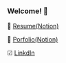 ### Welcome! 👋

📑 <a href="https://www.notion.so/Resume-9ecff6f108f746fca5c0b9ed0716ec29">Resume(Notion)</a>

🚀 <a href="https://www.notion.so/Portfolio-df78394ff48143eca3b14d000ed950e1">Porfolio(Notion)</a>

☑ <a href="https://www.linkedin.com/in/%EC%A0%95%EB%B9%88-%ED%99%8D-48729920a/">LinkdIn</a>
<!--
 ![Github Stats](https://github-readme-stats.vercel.app/api?username=Jeong-Bin&theme=solarized-light&show_icons=true)

**Jeong-Bin/Jeong-Bin** is a ✨ _special_ ✨ repository because its `README.md` (this file) appears on your GitHub profile.

Here are some ideas to get you started:

- 🔭 I’m currently working on ...
- 🌱 I’m currently learning ...
- 👯 I’m looking to collaborate on ...
- 🤔 I’m looking for help with ...
- 💬 Ask me about ...
- 📫 How to reach me: ...
- 😄 Pronouns: ...
- ⚡ Fun fact: ...
-->
